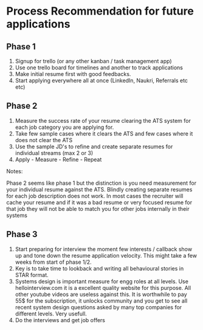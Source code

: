# Process Recommendation for future applications

## Phase 1

1. Signup for trello (or any other kanban / task management app)
2. Use one trello board for timelines and another to track applications
3. Make initial resume first with good feedbacks.
4. Start applying everywhere all at once (LinkedIn, Naukri, Referrals etc etc)

## Phase 2

1. Measure the success rate of your resume clearing the ATS system for each job category you are applying for.
2. Take few sample cases where it clears the ATS and few cases where it does not clear the ATS
3. Use the sample JD's to refine and create separate resumes for individual streams (max 2 or 3)
4. Apply - Measure - Refine - Repeat

Notes:

Phase 2 seems like phase 1 but the distinction is you need measurement for your individual resume against the ATS.
Blindly creating separate resumes for each job description does not work. In most cases the recruiter will cache your resume
and if it was a bad resume or very focused resume for that job they will not be able to match you for other jobs internally in their systems

## Phase 3

1. Start preparing for interview the moment few interests / callback show up and tone down the resume application velocity. This might take a few weeks from start of phase 1/2.
2. Key is to take time to lookback and writing all behavioural stories in STAR format.
3. Systems design is important measure for engg roles at all levels. Use hellointerview.com it is a excellent quality website for this purpose. All other youtube videos are useless against this. It is worthwhile to pay 55$ for the subscription, it unlocks community and you get to see all recent system design questions asked by many top companies for different levels. Very usefull.
4. Do the interviews and get job offers

